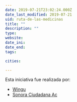 ```yaml
---
date: 2019-07-21T23:02:24.000Z
date_last_modified: 2019-07-21
uid: ruta-de-las-medicinas
title: ""
description: ""
type: 
website: 
date_ini: 
date_end: 
tags:

cities: 

---
```


Esta iniciativa fue realizada por:

- [Wingu](/i/wingu.html)
- [Sonora Ciudadana Ac](/i/sonora-ciudadana-ac.html)

